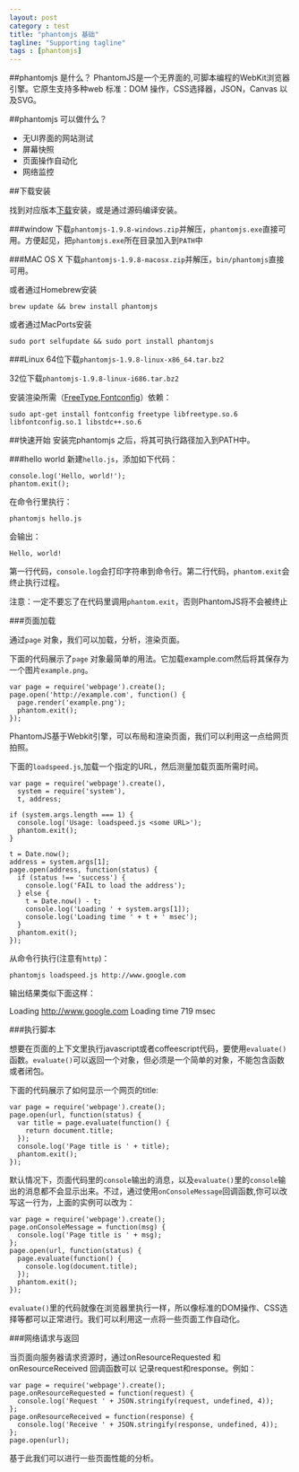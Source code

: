 ```yaml
---
layout: post
category : test
title: "phantomjs 基础"
tagline: "Supporting tagline"
tags : [phantomjs]
---
```


##phantomjs 是什么？
PhantomJS是一个无界面的,可脚本编程的WebKit浏览器引擎。它原生支持多种web 标准：DOM 操作，CSS选择器，JSON，Canvas 以及SVG。

##phantomjs 可以做什么？
- 无UI界面的网站测试
- 屏幕快照
- 页面操作自动化
- 网络监控

##下载安装

找到对应版本[下载](https://bitbucket.org/ariya/phantomjs/downloads)安装，或是通过源码编译安装。

###window
下载`phantomjs-1.9.8-windows.zip`并解压，`phantomjs.exe`直接可用。方便起见，把`phantomjs.exe`所在目录加入到`PATH`中

###MAC OS X
下载`phantomjs-1.9.8-macosx.zip`并解压，`bin/phantomjs`直接可用。

或者通过Homebrew安装

    brew update && brew install phantomjs

或者通过MacPorts安装

    sudo port selfupdate && sudo port install phantomjs

###Linux
64位下载`phantomjs-1.9.8-linux-x86_64.tar.bz2`

32位下载`phantomjs-1.9.8-linux-i686.tar.bz2`

安装渲染所需（[FreeType](http://www.freetype.org/),[Fontconfig](http://www.freedesktop.org/wiki/Software/fontconfig)）依赖：

    sudo apt-get install fontconfig freetype libfreetype.so.6 libfontconfig.so.1 libstdc++.so.6
    
 

##快速开始
安装完phantomjs 之后，将其可执行路径加入到PATH中。

###hello world
新建`hello.js`，添加如下代码：

    console.log('Hello, world!');
    phantom.exit();

在命令行里执行：

    phantomjs hello.js

会输出：

    Hello, world!

第一行代码，`console.log`会打印字符串到命令行。第二行代码，`phantom.exit`会终止执行过程。

注意：一定不要忘了在代码里调用`phantom.exit`，否则PhantomJS将不会被终止

###页面加载

通过`page` 对象，我们可以加载，分析，渲染页面。

下面的代码展示了`page` 对象最简单的用法。它加载example.com然后将其保存为一个图片`example.png`。

    var page = require('webpage').create();
    page.open('http://example.com', function() {
      page.render('example.png');
      phantom.exit();
    });

PhantomJS基于Webkit引擎，可以布局和渲染页面，我们可以利用这一点给网页拍照。

下面的`loadspeed.js`,加载一个指定的URL，然后测量加载页面所需时间。

    var page = require('webpage').create(),
      system = require('system'),
      t, address;
    
    if (system.args.length === 1) {
      console.log('Usage: loadspeed.js <some URL>');
      phantom.exit();
    }
    
    t = Date.now();
    address = system.args[1];
    page.open(address, function(status) {
      if (status !== 'success') {
        console.log('FAIL to load the address');
      } else {
        t = Date.now() - t;
        console.log('Loading ' + system.args[1]);
        console.log('Loading time ' + t + ' msec');
      }
      phantom.exit();
    });
    
从命令行执行(注意有`http`)：

    phantomjs loadspeed.js http://www.google.com
    
输出结果类似下面这样：

Loading http://www.google.com Loading time 719 msec

###执行脚本

想要在页面的上下文里执行javascript或者coffeescript代码，要使用`evaluate()`函数。`evaluate()`可以返回一个对象，但必须是一个简单的对象，不能包含函数或者闭包。

下面的代码展示了如何显示一个网页的title:

    var page = require('webpage').create();
    page.open(url, function(status) {
      var title = page.evaluate(function() {
        return document.title;
      });
      console.log('Page title is ' + title);
      phantom.exit();
    });
    
默认情况下，页面代码里的`console`输出的消息，以及`evaluate()`里的`console`输出的消息都不会显示出来。不过，通过使用`onConsoleMessage`回调函数,你可以改写这一行为，上面的实例可以改为：

    var page = require('webpage').create();
    page.onConsoleMessage = function(msg) {
      console.log('Page title is ' + msg);
    };
    page.open(url, function(status) {
      page.evaluate(function() {
        console.log(document.title);
      });
      phantom.exit();
    });

`evaluate()`里的代码就像在浏览器里执行一样，所以像标准的DOM操作、CSS选择等都可以正常进行。我们可以利用这一点将一些页面工作自动化。

###网络请求与返回

当页面向服务器请求资源时，通过onResourceRequested 和 onResourceReceived 回调函数可以 记录request和response。例如：

    var page = require('webpage').create();
    page.onResourceRequested = function(request) {
      console.log('Request ' + JSON.stringify(request, undefined, 4));
    };
    page.onResourceReceived = function(response) {
      console.log('Receive ' + JSON.stringify(response, undefined, 4));
    };
    page.open(url);
    
基于此我们可以进行一些页面性能的分析。